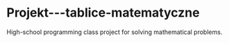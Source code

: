 # Projekt---tablice-matematyczne
High-school programming class project for solving mathematical problems.
